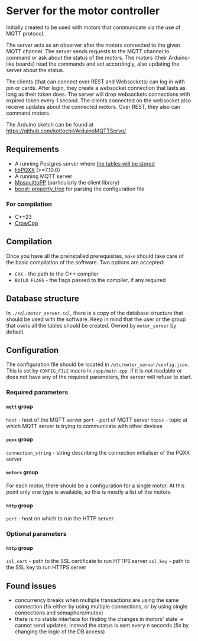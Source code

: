 # Server for the motor controller

Initially created to be used with motors that communicate via the use of MQTT protocol.

The server acts as an observer after the motors connected to the given MQTT channel. The server sends requests to the MQTT channel to command or ask about the status of the motors. The motors (their Arduino-like boards) read the commands and act accordingly, also updating the server about the status.

The clients (that can connect over REST and Websockets) can log in with pin or cards. After login, they create a websocket connection that lasts as long as their token does. The server will drop websockets connections with expired token every 1 second. The clients connected on the websocket also receive updates about the connected motors. Over REST, they also can command motors.

The Arduino sketch can be found at https://github.com/kottochii/ArduinoMQTTServo/

## Requirements
* A running Postgres server where [the tables will be stored](#database-structure)
* [libPQXX](https://github.com/jtv/libpqxx) (>=7.10.0)
* A running MQTT server
* [MosquittoPP](https://github.com/eclipse/mosquitto) (particularly the client library)
* [boost::property_tree](https://github.com/boostorg/property_tree) for parsing the configuration file

### For compilation
* C++23
* [CrowCpp](https://github.com/CrowCpp/Crow)

## Compilation

Once you have all the preinstalled prerequisites, `make` should take care of the basic compilation of the software. Two options are accepted:
* `CXX` - the path to the C++ compiler
* `BUILD_FLAGS` - the flags passed to the compiler, if any required

## Database structure

In `./sql/motor_server.sql`, there is a copy of the database structure that should be used with the software. Keep in mind that the user or the group that owns all the tables should be created. Owned by `motor_server` by default.

## Configuration
The configuration file should be located in `/etc/motor_server/config.json`. This is set by `CONFIG_FILE` macro in `/app/main.cpp`. If it is not readable or does not have any of the required parameters, the server will refuse to start.
### Required parameters
#### `mqtt` group
`host` - host of the MQTT server
`port` - port of MQTT server
`topic` - topic at which MQTT server is trying to communicate with other devices
#### `pqxx` group
`connection_string` - string describing the connection initialiser of the PQXX server
#### `motors` group
For each motor, there should be a configuration for a single motor. At this point only one type is available, so this is mostly a list of the motors
#### `http` group
`port` - host on which to run the HTTP server

### Optional parameters
#### `http` group
`ssl_cert` - path to the SSL certificate to run HTTPS server
`ssl_key` - path to the SSL key to run HTTPS server

## Found issues

* concurrency breaks when multiple transactions are using the same connection (fix either by using multiple connections, or by using single connections and semaphore/mutex)
* there is no stable interface for finding the changes in motors' state -> cannot send updates; instead the status is sent every n seconds (fix by changing the logic of the DB access)
